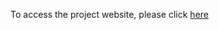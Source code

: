 To access the project website, please click [here](https://fayezgit.github.io/rock-paper-scissor-js/)
